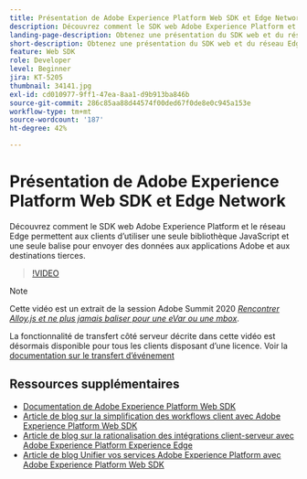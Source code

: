 ```yaml
---
title: Présentation de Adobe Experience Platform Web SDK et Edge Network
description: Découvrez comment le SDK web Adobe Experience Platform et le réseau Edge permettent aux clients d’utiliser une seule bibliothèque JavaScript et une seule balise pour envoyer des données aux applications Adobe et aux destinations tierces.
landing-page-description: Obtenez une présentation du SDK web et du réseau Edge.
short-description: Obtenez une présentation du SDK web et du réseau Edge.
feature: Web SDK
role: Developer
level: Beginner
jira: KT-5205
thumbnail: 34141.jpg
exl-id: cd010977-9ff1-47ea-8aa1-d9b913ba846b
source-git-commit: 286c85aa88d44574f00ded67f0de8e0c945a153e
workflow-type: tm+mt
source-wordcount: '187'
ht-degree: 42%

---
```


# Présentation de Adobe Experience Platform Web SDK et Edge Network

Découvrez comment le SDK web Adobe Experience Platform et le réseau Edge permettent aux clients d’utiliser une seule bibliothèque JavaScript et une seule balise pour envoyer des données aux applications Adobe et aux destinations tierces.

>[!VIDEO](https://video.tv.adobe.com/v/37259?learn=on&enablevpops&captions=fre_fr)

>[!NOTE]
>
>Cette vidéo est un extrait de la session Adobe Summit 2020 *[Rencontrer Alloy.js et ne plus jamais baliser pour une eVar ou une mbox](https://business.adobe.com/fr/summit/2020/with-alloy-js-never-tag-for-an-evar-or-mbox-again.html)*.
>
>La fonctionnalité de transfert côté serveur décrite dans cette vidéo est désormais disponible pour tous les clients disposant d’une licence. Voir la [documentation sur le transfert d’événement](https://experienceleague.adobe.com/docs/experience-platform/tags/event-forwarding/overview.html?lang=fr)

## Ressources supplémentaires

* [Documentation de Adobe Experience Platform Web SDK](https://experienceleague.adobe.com/docs/experience-platform/edge/home.html?lang=fr)
* [Article de blog sur la simplification des workflows client avec Adobe Experience Platform Web SDK](https://medium.com/adobetech/simplifying-customer-workflows-with-adobe-experience-platform-web-sdk-4e54fe134f4a)
* [Article de blog sur la rationalisation des intégrations client-serveur avec Adobe Experience Platform Experience Edge](https://medium.com/adobetech/streamlining-client-server-integrations-with-adobe-experience-platform-experience-edge-1caaef887172)
* [Article de blog Unifier vos services Adobe Experience Platform avec Adobe Experience Platform Web SDK](https://medium.com/adobetech/unify-your-adobe-experience-platform-services-with-adobe-experience-platform-web-sdk-75cf6851a9fc)
